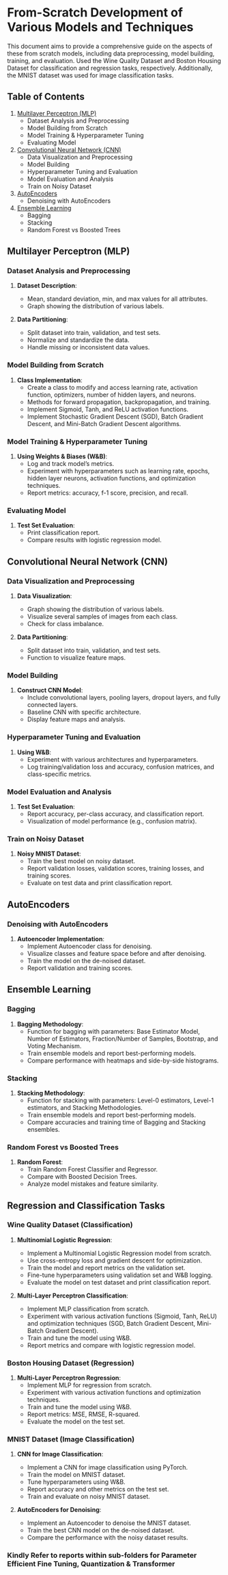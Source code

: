 # From-Scratch Development of Various Models and Techniques

This document aims to provide a comprehensive guide on the aspects of these from scratch models, including data preprocessing, model building, training, and evaluation. 
Used the Wine Quality Dataset and Boston Housing Dataset for classification and regression tasks, respectively. Additionally, the MNIST dataset was used for image classification tasks.

## Table of Contents

1. [Multilayer Perceptron (MLP)](#multilayer-perceptron-mlp)
   - Dataset Analysis and Preprocessing
   - Model Building from Scratch
   - Model Training & Hyperparameter Tuning
   - Evaluating Model
2. [Convolutional Neural Network (CNN)](#convolutional-neural-network-cnn)
   - Data Visualization and Preprocessing
   - Model Building
   - Hyperparameter Tuning and Evaluation
   - Model Evaluation and Analysis
   - Train on Noisy Dataset
3. [AutoEncoders](#autoencoders)
   - Denoising with AutoEncoders
4. [Ensemble Learning](#ensemble-learning)
   - Bagging
   - Stacking
   - Random Forest vs Boosted Trees

## Multilayer Perceptron (MLP)

### Dataset Analysis and Preprocessing

1. **Dataset Description**:
   - Mean, standard deviation, min, and max values for all attributes.
   - Graph showing the distribution of various labels.

2. **Data Partitioning**:
   - Split dataset into train, validation, and test sets.
   - Normalize and standardize the data.
   - Handle missing or inconsistent data values.

### Model Building from Scratch

1. **Class Implementation**:
   - Create a class to modify and access learning rate, activation function, optimizers, number of hidden layers, and neurons.
   - Methods for forward propagation, backpropagation, and training.
   - Implement Sigmoid, Tanh, and ReLU activation functions.
   - Implement Stochastic Gradient Descent (SGD), Batch Gradient Descent, and Mini-Batch Gradient Descent algorithms.

### Model Training & Hyperparameter Tuning

1. **Using Weights & Biases (W&B)**:
   - Log and track model’s metrics.
   - Experiment with hyperparameters such as learning rate, epochs, hidden layer neurons, activation functions, and optimization techniques.
   - Report metrics: accuracy, f-1 score, precision, and recall.

### Evaluating Model

1. **Test Set Evaluation**:
   - Print classification report.
   - Compare results with logistic regression model.

## Convolutional Neural Network (CNN)

### Data Visualization and Preprocessing

1. **Data Visualization**:
   - Graph showing the distribution of various labels.
   - Visualize several samples of images from each class.
   - Check for class imbalance.

2. **Data Partitioning**:
   - Split dataset into train, validation, and test sets.
   - Function to visualize feature maps.

### Model Building

1. **Construct CNN Model**:
   - Include convolutional layers, pooling layers, dropout layers, and fully connected layers.
   - Baseline CNN with specific architecture.
   - Display feature maps and analysis.

### Hyperparameter Tuning and Evaluation

1. **Using W&B**:
   - Experiment with various architectures and hyperparameters.
   - Log training/validation loss and accuracy, confusion matrices, and class-specific metrics.

### Model Evaluation and Analysis

1. **Test Set Evaluation**:
   - Report accuracy, per-class accuracy, and classification report.
   - Visualization of model performance (e.g., confusion matrix).

### Train on Noisy Dataset

1. **Noisy MNIST Dataset**:
   - Train the best model on noisy dataset.
   - Report validation losses, validation scores, training losses, and training scores.
   - Evaluate on test data and print classification report.

## AutoEncoders

### Denoising with AutoEncoders

1. **Autoencoder Implementation**:
   - Implement Autoencoder class for denoising.
   - Visualize classes and feature space before and after denoising.
   - Train the model on the de-noised dataset.
   - Report validation and training scores.

## Ensemble Learning

### Bagging

1. **Bagging Methodology**:
   - Function for bagging with parameters: Base Estimator Model, Number of Estimators, Fraction/Number of Samples, Bootstrap, and Voting Mechanism.
   - Train ensemble models and report best-performing models.
   - Compare performance with heatmaps and side-by-side histograms.

### Stacking

1. **Stacking Methodology**:
   - Function for stacking with parameters: Level-0 estimators, Level-1 estimators, and Stacking Methodologies.
   - Train ensemble models and report best-performing models.
   - Compare accuracies and training time of Bagging and Stacking ensembles.

### Random Forest vs Boosted Trees

1. **Random Forest**:
   - Train Random Forest Classifier and Regressor.
   - Compare with Boosted Decision Trees.
   - Analyze model mistakes and feature similarity.

## Regression and Classification Tasks

### Wine Quality Dataset (Classification)

1. **Multinomial Logistic Regression**:
   - Implement a Multinomial Logistic Regression model from scratch.
   - Use cross-entropy loss and gradient descent for optimization.
   - Train the model and report metrics on the validation set.
   - Fine-tune hyperparameters using validation set and W&B logging.
   - Evaluate the model on test dataset and print classification report.

2. **Multi-Layer Perceptron Classification**:
   - Implement MLP classification from scratch.
   - Experiment with various activation functions (Sigmoid, Tanh, ReLU) and optimization techniques (SGD, Batch Gradient Descent, Mini-Batch Gradient Descent).
   - Train and tune the model using W&B.
   - Report metrics and compare with logistic regression model.

### Boston Housing Dataset (Regression)

1. **Multi-Layer Perceptron Regression**:
   - Implement MLP for regression from scratch.
   - Experiment with various activation functions and optimization techniques.
   - Train and tune the model using W&B.
   - Report metrics: MSE, RMSE, R-squared.
   - Evaluate the model on the test set.

### MNIST Dataset (Image Classification)

1. **CNN for Image Classification**:
   - Implement a CNN for image classification using PyTorch.
   - Train the model on MNIST dataset.
   - Tune hyperparameters using W&B.
   - Report accuracy and other metrics on the test set.
   - Train and evaluate on noisy MNIST dataset.

2. **AutoEncoders for Denoising**:
   - Implement an Autoencoder to denoise the MNIST dataset.
   - Train the best CNN model on the de-noised dataset.
   - Compare the performance with the noisy dataset results.


### Kindly Refer to reports within sub-folders for Parameter Efficient Fine Tuning, Quantization & Transformer
